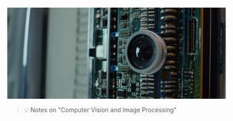 ![Computer Vision and Image Processing](https://github.com/gitrsi/cyberops.zone/blob/main/inc/Computer_Vision_and_Image_Processing_1.jpg "Computer Vision and Image Processing")

> :bulb: Notes on "Computer Vision and Image Processing"


